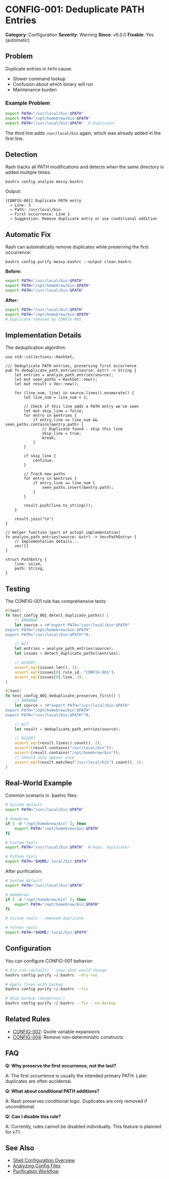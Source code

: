 # CONFIG-001: Deduplicate PATH Entries

**Category**: Configuration
**Severity**: Warning
**Since**: v6.0.0
**Fixable**: Yes (automatic)

## Problem

Duplicate entries in `PATH` cause:
- Slower command lookup
- Confusion about which binary will run
- Maintenance burden

### Example Problem

```bash
export PATH="/usr/local/bin:$PATH"
export PATH="/opt/homebrew/bin:$PATH"
export PATH="/usr/local/bin:$PATH"  # Duplicate!
```

The third line adds `/usr/local/bin` again, which was already added in the first line.

## Detection

Rash tracks all PATH modifications and detects when the same directory is added multiple times:

```bash,no_run
bashrs config analyze messy.bashrc
```

Output:

```text
[CONFIG-001] Duplicate PATH entry
  → Line: 3
  → Path: /usr/local/bin
  → First occurrence: Line 1
  → Suggestion: Remove duplicate entry or use conditional addition
```

## Automatic Fix

Rash can automatically remove duplicates while preserving the first occurrence:

```bash,no_run
bashrs config purify messy.bashrc --output clean.bashrc
```

**Before:**

```bash
export PATH="/usr/local/bin:$PATH"
export PATH="/opt/homebrew/bin:$PATH"
export PATH="/usr/local/bin:$PATH"
```

**After:**

```bash
export PATH="/usr/local/bin:$PATH"
export PATH="/opt/homebrew/bin:$PATH"
# Duplicate removed by CONFIG-001
```

## Implementation Details

The deduplication algorithm:

```rust,no_run
use std::collections::HashSet;

/// Deduplicate PATH entries, preserving first occurrence
pub fn deduplicate_path_entries(source: &str) -> String {
    let entries = analyze_path_entries(source);
    let mut seen_paths = HashSet::new();
    let mut result = Vec::new();

    for (line_num, line) in source.lines().enumerate() {
        let line_num = line_num + 1;

        // Check if this line adds a PATH entry we've seen
        let mut skip_line = false;
        for entry in &entries {
            if entry.line == line_num && seen_paths.contains(&entry.path) {
                // Duplicate found - skip this line
                skip_line = true;
                break;
            }
        }

        if skip_line {
            continue;
        }

        // Track new paths
        for entry in &entries {
            if entry.line == line_num {
                seen_paths.insert(&entry.path);
            }
        }

        result.push(line.to_string());
    }

    result.join("\n")
}

// Helper function (part of actual implementation)
fn analyze_path_entries(source: &str) -> Vec<PathEntry> {
    // Implementation details...
    vec![]
}

struct PathEntry {
    line: usize,
    path: String,
}
```

## Testing

The CONFIG-001 rule has comprehensive tests:

```rust
#[test]
fn test_config_001_detect_duplicate_paths() {
    // ARRANGE
    let source = r#"export PATH="/usr/local/bin:$PATH"
export PATH="/opt/homebrew/bin:$PATH"
export PATH="/usr/local/bin:$PATH""#;

    // ACT
    let entries = analyze_path_entries(source);
    let issues = detect_duplicate_paths(&entries);

    // ASSERT
    assert_eq!(issues.len(), 1);
    assert_eq!(issues[0].rule_id, "CONFIG-001");
    assert_eq!(issues[0].line, 3);
}

#[test]
fn test_config_001_deduplicate_preserves_first() {
    // ARRANGE
    let source = r#"export PATH="/usr/local/bin:$PATH"
export PATH="/opt/homebrew/bin:$PATH"
export PATH="/usr/local/bin:$PATH""#;

    // ACT
    let result = deduplicate_path_entries(source);

    // ASSERT
    assert_eq!(result.lines().count(), 2);
    assert!(result.contains("/usr/local/bin"));
    assert!(result.contains("/opt/homebrew/bin"));
    // Should only appear once
    assert_eq!(result.matches("/usr/local/bin").count(), 1);
}
```

## Real-World Example

Common scenario in .bashrc files:

```bash
# System default
export PATH="/usr/local/bin:$PATH"

# Homebrew
if [ -d "/opt/homebrew/bin" ]; then
    export PATH="/opt/homebrew/bin:$PATH"
fi

# Custom tools
export PATH="/usr/local/bin:$PATH"  # Oops, duplicate!

# Python tools
export PATH="$HOME/.local/bin:$PATH"
```

After purification:

```bash
# System default
export PATH="/usr/local/bin:$PATH"

# Homebrew
if [ -d "/opt/homebrew/bin" ]; then
    export PATH="/opt/homebrew/bin:$PATH"
fi

# Custom tools - removed duplicate

# Python tools
export PATH="$HOME/.local/bin:$PATH"
```

## Configuration

You can configure CONFIG-001 behavior:

```bash
# Dry-run (default) - show what would change
bashrs config purify ~/.bashrc --dry-run

# Apply fixes with backup
bashrs config purify ~/.bashrc --fix

# Skip backup (dangerous!)
bashrs config purify ~/.bashrc --fix --no-backup
```

## Related Rules

- [CONFIG-002](./config-002.md): Quote variable expansions
- [CONFIG-004](./config-004.md): Remove non-deterministic constructs

## FAQ

**Q: Why preserve the first occurrence, not the last?**

A: The first occurrence is usually the intended primary PATH. Later duplicates are often accidental.

**Q: What about conditional PATH additions?**

A: Rash preserves conditional logic. Duplicates are only removed if unconditional.

**Q: Can I disable this rule?**

A: Currently, rules cannot be disabled individually. This feature is planned for v7.1.

## See Also

- [Shell Configuration Overview](../overview.md)
- [Analyzing Config Files](../analyzing.md)
- [Purification Workflow](../purifying.md)
